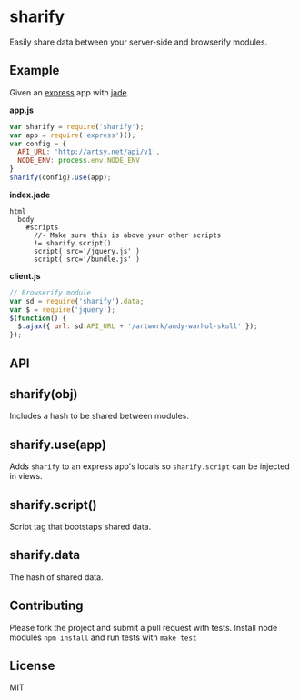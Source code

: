 # sharify

Easily share data between your server-side and browserify modules.

## Example

Given an [express](https://github.com/visionmedia/express) app with [jade](https://github.com/visionmedia/jade).

**app.js**
````javascript
var sharify = require('sharify');
var app = require('express')();
var config = {
  API_URL: 'http://artsy.net/api/v1',
  NODE_ENV: process.env.NODE_ENV
}
sharify(config).use(app);
````

**index.jade**
````jade
html
  body
    #scripts
      //- Make sure this is above your other scripts
      != sharify.script()
      script( src='/jquery.js' )
      script( src='/bundle.js' )
````

**client.js**
````javascript
// Browserify module
var sd = require('sharify').data;
var $ = require('jquery');
$(function() {
  $.ajax({ url: sd.API_URL + '/artwork/andy-warhol-skull' });
});
````

## API

## sharify(obj)

Includes a hash to be shared between modules.

## sharify.use(app)

Adds `sharify` to an express app's locals so `sharify.script` can be injected in views.

## sharify.script()

Script tag that bootstaps shared data.

## sharify.data

The hash of shared data.

## Contributing

Please fork the project and submit a pull request with tests. Install node modules `npm install` and run tests with `make test`

## License

MIT
